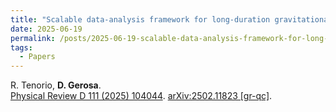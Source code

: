 ```yaml
---
title: "Scalable data-analysis framework for long-duration gravitational waves from compact binaries using short Fourier transforms"
date: 2025-06-19
permalink: /posts/2025-06-19-scalable-data-analysis-framework-for-long-duration-gravitational-waves-from-compact-binaries-using-short-fourier-transforms
tags:
  - Papers
---
```






R. Tenorio, **D. Gerosa**.\
[Physical Review D 111 (2025) 104044](https://journals.aps.org/prd/abstract/10.1103/PhysRevD.111.104044). [arXiv:2502.11823 [gr-qc]](https://arxiv.org/abs/2502.11823).